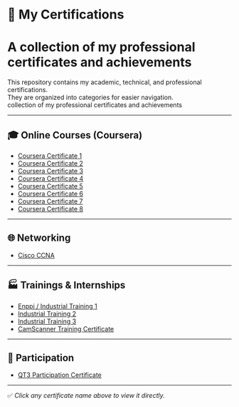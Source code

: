 # 📜 My Certifications
# A collection of my professional certificates and achievements

This repository contains my academic, technical, and professional certifications.  
They are organized into categories for easier navigation.  
collection of my professional certificates and achievements

---

## 🎓 Online Courses (Coursera)
- [Coursera Certificate 1](My_certification/Coursera%201B3ZH1PJRLEG.pdf)
- [Coursera Certificate 2](My_certification/Coursera%201LQ9N188SWWE.pdf)
- [Coursera Certificate 3](My_certification/Coursera%2035X61ZISEA82.pdf)
- [Coursera Certificate 4](My_certification/Coursera%20A3633JDV42HK%20(2).pdf)
- [Coursera Certificate 5](My_certification/Coursera%20CUSVSXVBSIWA.pdf)
- [Coursera Certificate 6](My_certification/Coursera%20IVO8AID8S9QC_copy.pdf)
- [Coursera Certificate 7](My_certification/Coursera%20IZDX1IUCX2VH.pdf)
- [Coursera Certificate 8](My_certification/Coursera%20ZWMGN78SAM44.pdf)

---

## 🌐 Networking
- [Cisco CCNA](My_certification/DOC-20250816-WA0007..pdf)

---

## 🏭 Trainings & Internships
- [Enppi / Industrial Training 1](My_certification/DOC-20250816-WA0006..pdf)  
- [Industrial Training 2](My_certification/DOC-20250816-WA0008..pdf)  
- [Industrial Training 3](My_certification/DOC-20250816-WA0009..pdf)  
- [CamScanner Training Certificate](My_certification/CamScanner%2008-29-2025%2017.57.pdf)  

---

## 📑 Participation
- [QT3 Participation Certificate](My_certification/QT3_Participation_Certificate.pdf)  

---

✅ *Click any certificate name above to view it directly.*
